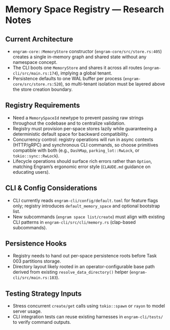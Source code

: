 # Memory Space Registry — Research Notes

## Current Architecture
- `engram-core::MemoryStore` constructor (`engram-core/src/store.rs:405`) creates a single in-memory graph and shared state without any namespace concept.
- The CLI boots one `MemoryStore` and shares it across all routes (`engram-cli/src/main.rs:174`), implying a global tenant.
- Persistence defaults to one WAL buffer per process (`engram-core/src/store.rs:520`), so multi-tenant isolation must be layered above the store creation boundary.

## Registry Requirements
- Need a `MemorySpaceId` newtype to prevent passing raw strings throughout the codebase and to centralize validation.
- Registry must provision per-space stores lazily while guaranteeing a deterministic default space for backward compatibility.
- Concurrency control: registry operations will run in async contexts (HTTP/gRPC) and synchronous CLI commands, so choose primitives compatible with both (e.g., `DashMap`, `parking_lot::RwLock`, or `tokio::sync::RwLock`).
- Lifecycle operations should surface rich errors rather than `Option`, matching Engram’s ergonomic error style (`CLAUDE.md` guidance on educating users).

## CLI & Config Considerations
- CLI currently reads `engram-cli/config/default.toml` for feature flags only; registry introduces `default_memory_space` and optional bootstrap list.
- New subcommands (`engram space list/create`) must align with existing CLI patterns in `engram-cli/src/cli/memory.rs` (clap-based subcommands).

## Persistence Hooks
- Registry needs to hand out per-space persistence roots before Task 003 partitions storage.
- Directory layout likely rooted in an operator-configurable base path derived from existing `resolve_data_directory()` helper (`engram-cli/src/main.rs:183`).

## Testing Strategy Inputs
- Stress concurrent `create/get` calls using `tokio::spawn` or `rayon` to model server usage.
- CLI integration tests can reuse existing harnesses in `engram-cli/tests/` to verify command outputs.

